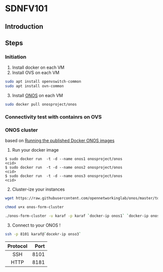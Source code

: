 # SDNFV101
## Introduction

## Steps

### Initiation
1. Install docker on each VM
2. Install OVS on each VM

```sh
sudo apt install openvswitch-common
sudo apt install ovn-common
```

3. Install [ONOS](http://onosproject.org/) on each VM

```sh
sudo docker pull onosproject/onos
```

### Connectivity test with containrs on OVS

### ONOS cluster
based on [Running the published Docker ONOS images](https://wiki.onosproject.org/display/ONOS/Running+the+published+Docker+ONOS+images)

1. Run your docker image

```
$ sudo docker run  -t -d --name onos1 onosproject/onos
<cid>
$ sudo docker run  -t -d --name onos2 onosproject/onos
<cid>
$ sudo docker run  -t -d --name onos3 onosproject/onos
<cid>
```

2. Cluster-ize your instances

```sh
wget https://raw.githubusercontent.com/opennetworkinglab/onos/master/tools/package/bin/onos-form-cluster

chmod u+x onos-form-cluster

./onos-form-cluster -u karaf -p karaf `docker-ip onos1` `docker-ip onos2` `docker-ip onos3`
```

3. Connect to your ONOS !

```sh
ssh -p 8101 karaf@`docekr-ip onso3`
```

| Protocol | Port |
|:--------:| ----:|
| SSH      | 8101 |
| HTTP     | 8181 |
